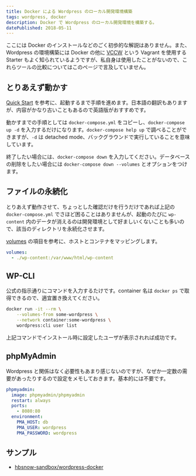 ```yaml
---
title: Docker による Wordpress のローカル開発環境構築
tags: wordpress, docker
description: Docker で Wordpress のローカル開発環境を構築する。
datePublished: 2018-05-11
---
```


ここには Docker のインストールなどのごく初歩的な解説はありません。また、Wordpress の環境構築には Docker の他に [VCCW](https://github.com/vccw-team/vccw) という Vagrant を使用する Starter もよく知られているようですが、私自身は使用したことがないので、これらツールの比較についてはこのページで言及していません。

## とりあえず動かす

[Quick Start](https://docs.docker.com/compose/wordpress/) を参考に、起動するまで手順を進めます。日本語の翻訳もありますが、内容がかなり古いこともあるので英語版がおすすめです。

動かすまでの手順としては `docker-compose.yml` をコピーし、`docker-compose up -d` を入力するだけになります。`docker-compose help up` で調べることができますが、`-d` は detached mode、バックグラウンドで実行していることを意味しています。

終了したい場合には、`docker-compose down` を入力してください。データベースの削除をしたい場合には `docker-compose down --volumes` とオプションをつけます。

## ファイルの永続化

とりあえず動作させて、ちょっとした確認だけを行うだけであれば上記の `docker-compose.yml` でさほど困ることはありませんが、起動のたびに `wp-content` 内のデータが消えるのは開発環境として好ましいくないことも多いので、該当のディレクトリを永続化させます。

[volumes](https://docs.docker.com/compose/compose-file/#volumes) の項目を参考に、ホストとコンテナをマッピングします。

```docker.yml
volumes:
  - ./wp-content:/var/www/html/wp-content
```

## WP-CLI

公式の指示通りにコマンドを入力するたけです。container 名は `docker ps` で取得できるので、適宜置き換えてください。

```bash
docker run -it --rm \
    --volumes-from some-wordpress \
    --network container:some-wordpress \
    wordpress:cli user list
```

上記コマンドでインストール時に設定したユーザが表示されれば成功です。

## phpMyAdmin

Wordpress と関係はなく必要性もあまり感じないのですが、なぜか一定数の需要があったりするので設定をメモしておきます。基本的には不要です。

```docker.yml
phpmyadmin:
  image: phpmyadmin/phpmyadmin
  restart: always
  ports:
    - 8080:80
  environment:
    PMA_HOST: db
    PMA_USER: wordpress
    PMA_PASSWORD: wordpress
```

## サンプル

* [hbsnow-sandbox/wordpress-docker](https://github.com/hbsnow-sandbox/wordpress-docker)

